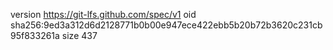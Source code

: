 version https://git-lfs.github.com/spec/v1
oid sha256:9ed3a312d6d2128771b0b00e947ece422ebb5b20b72b3620c231cb95f833261a
size 437
